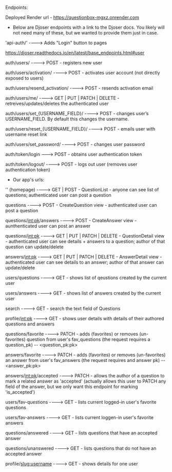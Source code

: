Endpoints:

Deployed Render url - https://questionbox-mgxz.onrender.com

- Below are Djoser endpoints with a link to the Djoser docs. You likely will not need many of these, but we wanted to provide them just in case.
  
'api-auth/' ----> Adds "Login" button to pages

https://djoser.readthedocs.io/en/latest/base_endpoints.html#user

auth/users/ ----> POST - registers new user

auth/users/activation/ ----> POST - activates user account (not directly exposed to users)

auth/users/resend_activation/ ----> POST - resends activation email

auth/users/me/ ----> GET | PUT | PATCH | DELETE - retreives/updates/deletes the authenticated user

auth/users/set_{USERNAME_FIELD}/ ----> POST - changes user’s USERNAME_FIELD. By default this changes the username.

auth/users/reset_{USERNAME_FIELD}/ ----> POST - emails user with username reset link

auth/users/set_password/ ----> POST - changes user password

auth/token/login ---> POST - obtains user authentication token

auth/token/logout/ ----> POST - logs out user (removes user authentication token)


- Our app's urls:

'' (homepage) ----> GET | POST - QuestionList - anyone can see list of questions; authenticated user can post a question

questions ----> POST - CreateQuestion view - authenticated user can post a question

questions/<int:pk>/answers ----> POST - CreateAnswer view - aunthenticated user can post an answer

questions/<int:pk> ----> GET | PUT | PATCH | DELETE - QuestionDetail view - authenticated user can see details + answers to a question; author of that question can update/delete

answers/<int:pk> ----> GET | PUT | PATCH | DELETE - AnswerDetail view - authenticated user can see details to an answer; author of that answer can update/delete

users/questions ----> GET - shows list of qeustions created by the current user

users/answers ----> GET - shows list of answers created by the current user

search ----> GET - search the text field of Questions

profile/<int:pk> ----> GET - shows user details with details of their authored questions and answers

questions/favorite ----> PATCH - adds (favorites) or removes (un-favorites) question from user's fav_questions (the request requires a question_pk) -- <question_pk:pk>

answers/favorite ----> PATCH - adds (favorites) or removes (un-favorites) an answer from user's fav_answers (the request requires and answer pk) -- <answer_pk:pk>
 
answers/<int:pk>/accepted ----> PATCH - allows the author of a question to mark a related answer as 'accepted' (actually allows this user to PATCH any field of the answer, but we only want this endpoint for marking 'is_accepted')

users/fav-questions ----> GET - lists current logged-in user's favorite questions

users/fav-answers ----> GET - lists current loggen-in user's favorite answers

questions/answered ----> GET - lists questions that have an accepted answer

questions/unanswered ----> GET - lists questions that do not have an accepted answer

profile/<slug:username> ----> GET - shows details for one user
